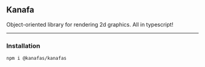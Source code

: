 ## Kanafa
Object-oriented library for rendering 2d graphics. All in typescript!

---

### Installation
```
npm i @kanafas/kanafas
```